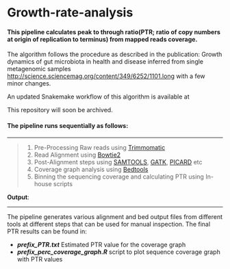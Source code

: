 # Growth-rate-analysis

#### This pipeline calculates peak to through ratio(PTR; ratio of copy numbers at origin of replication to terminus) from  mapped reads coverage.

The algorithm follows the procedure as described in the publication: Growth dynamics of gut microbiota in health and disease inferred from single metagenomic samples http://science.sciencemag.org/content/349/6252/1101.long with a few minor changes.

An updated Snakemake workflow of this algorithm is available at 

This repository will soon be archived.
 
#### The pipeline runs sequentially as follows:
***

> 1. Pre-Processing Raw reads using [Trimmomatic](http://www.usadellab.org/cms/?page=trimmomatic)
> 2. Read Alignment using [Bowtie2](http://bowtie-bio.sourceforge.net/bowtie2/index.shtml)
> 3. Post-Alignment steps using [SAMTOOLS](http://samtools.sourceforge.net/), [GATK](https://software.broadinstitute.org/gatk/), [PICARD](https://broadinstitute.github.io/picard/) etc
> 4. Coverage graph analysis using [Bedtools](http://bedtools.readthedocs.io/en/latest/)
> 5. Binning the sequencing coverage and calculating PTR using In-house scripts

**Output**:
***

The pipeline generates various alignment and bed output files from different tools at different steps that can be used for manual inspection. The final PTR results can be found in:

- ***prefix_PTR.txt*** Estimated PTR value for the coverage graph
- ***prefix_perc_coverage_graph.R*** script to plot sequence coverage graph with PTR values

